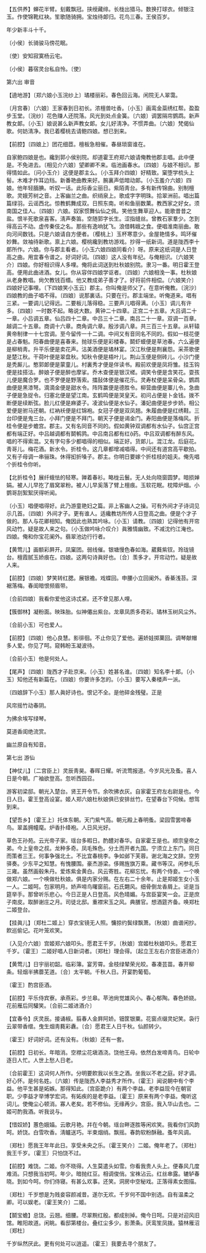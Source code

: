 <!-- { "loadSidebar": true } -->
【五供养】蝉花半臂。刬戴飘冠。挟绶藏绯。长栊出猎马。数换打球衣。倾银注玉。作使锦靴红袂。笙歌随骑拥。宝烛待郞归。花鸟三春。王侯百岁。

年少新丰斗十千。

〔小侯〕长骑骏马傍花眠。

〔使〕安知寂寞杨云宅。

〔小侯〕暮宿灵台私自怜。〔使〕 

第六出
审音

【遶地游】〔郑六娘小玉浣纱上〕璚楼丽彩。春色回云海。闲院无人翠霭。

〔月宫春〕〔六娘〕王家春到日初长。浓檀兽吐香。〔小玉〕画鸾金蘂绣红帮。盈盈步玉堂。〔浣纱〕花色赚人还院落。风光到处点金簧。〔六娘〕调罢隔帘鹦鹉。新声教女郞。〔小玉〕娘说甚么新声教女郞。女儿好淸净。不惯弄曲。〔六娘〕梵偈仙歌。何妨淸净。我已着樱桃去请鲍四娘。想已到来。 

【前腔】〔四娘上〕团花细茝。檀板急相催。春昼琐窗谁在。

自家鲍四娘是也。纔到郭小侯别院。却道霍王府郑六娘请俺教他郡主唱。此中便是。不免进去。〔相见介六娘〕望卿卿不来。临池画春水。〔四娘〕与娘不相识。那得情如此。〔问小玉介〕这便是郡主么。〔小玉拜介四娘〕好精致。窠堕学梳头上髻。木难才作耳边珰。新番艳曲教来好。腕裏声低暗动郞。〔小玉羞介六娘〕四娘。他年轻腼腆。听奴一话。此际香尘丽日。紫陌靑台。多有新传锦曲。别制檀歌。灵娥芳树之音。上客幽兰之曲。织绡泉上。歌成字字明珠。拾翠洲前。唱出篇篇绿羽。云谣西北。惊教鹤舞成双。日照东南。听和鱼丽数菓。教西家之好女。须南国之佳人。〔四娘〕六娘。奴家惯舞仙仙之佩。笑他生舞草迎人。能歌昔昔之盐。恨半死歌泉喜客。淸声奏笛。空随郭字长生。涩指缝丝。曾教石家羣少。怎到得高云不动。虚传秦伎之名。那些有逸响犹飞。浪借韩娥之食。便唱淮南丽曲。敢向河间数钱。只是六娘请自方便者。〔樱桃上〕玉杯寒意少。金屋艳情多。鸣环催妙舞。敛袖待新歌。禀上六娘。樱桃纔到教坊游戏。抄得一纸新词。道是陇西李十郞所作。六娘。你与郡主看者。〔小玉六娘四娘同看介〕呀。原来这纸词是人日登高之曲。用宜春令谱之。好词好词。〔四娘〕这人没有年纪。与俺相识。〔六娘笑介〕四娘。你好相识得人多哩。俺将此词送到杜秋娘别院。隶习一番。明日霍王登高。便用此曲进酒。女儿。你从容伴四娘学讴者。〔四娘〕六娘相浼一事。杜秋娘从老身教唱。尙欠教钱百缗。他又教成弟子善才了。好将前件相偿。〔六娘笑介〕四娘好记事哩。〔下四娘笑小玉云〕郡主。你叫俺是师父了。在意听俺教。〔浣沙〕四娘教的曲子唱不得。〔四娘〕说那裏话。只要在行。郡主端坐。听俺道来。唱有三紧。一要调儿记得远。二要板儿落得稳。三要声儿唱得满。〔小玉〕调儿有许多。〔四娘〕一时数不起。略说大数。黄钟二十四章。正宫二十五章。大吕调二十一章。小吕调五章。仙吕四十二章。中吕三十二章。南吕二十一章。双调一百章。越调二十五章。商调十六章。商角调六章。殷涉调八章。共三百三十五章。从轩辕黄帝制律一十七宫调。至今留传一十二调。中间又有音同名不同的。假如一枝花便是占春魁。阳春曲便是喜春来。抛球乐便是彩楼春。鬬虾蟆便是草池春。六么遍便是柳梢靑。升平乐便是卖花声。沽美酒便是璚林宴。汉江秋便是荆襄怨。采茶歌便是楚江秋。干荷叶便是翠盘秋。知秋令便是梧叶儿。荆山玉便是侧砖儿。小沙门便是秃厮儿。憨郭郞便是蒙童儿。村裏秀才便是伴读书。殿前欢便是凤将雏。挂玉钩便是挂搭沽。醉娘子便是醉也摩挲。乔木查便是银汉槎。调笑令便是含笑花。耍孩儿便是魔合罗。也不罗便是野落索。擂鼔体便是催花乐。灵寿杖便是呆骨朵。鹦鹉曲便是黑漆弩。滴滴金便是甜水令。阵阵赢便是德胜令。柳营曲便是寨儿令。急曲子便是急捉令。归塞北便是望江南。玄鹤鸣便是哭皇天。初问占便是卜金钱。拨不断便是续断弦。脸儿红便是麻婆子。凌波仙便是水仙子。潘妃曲便是步步娇。相公爱便是驸马还朝。红衲袄便是红锦袍。女冠子便是双凤翘。朱履曲便是红绣鞋。三台印便是鬼三台。小拜门便是不拜门。朝天子便是谒金门。寿阳曲便是落梅风。折桂令便是步蟾宫。郡主。又有名同音不同的。假如黄钟双调都有水仙子。仙宫正宫都有端正好。中吕越调都有鬬鹌鹑。中吕南吕都有红药。中吕双调都有醉东风。唱的不得索混。又有字句多少都唱得的相似。端正好。货郞儿。混江龙。后庭花。靑哥儿。梅花酒。新水令。折桂令。这几章都增减唱得。中间还有道宫高平歇拍。又有子母调一串骊珠。休得抝折嗓子。郡主。你明日要嫁个折桂枝的姐夫。俺先唱个折桂令你听。 

【北折桂令】展纤蛾怯的轻寒。亸着春衫。略栊云鬟。无人处向晓窗圆梦。暗损婵娟。被人儿早扢了眉窝翠粉。被人儿早奚落了臂上檀痕。玉软花眠。枕障炉烟。小鹦哥刮絮絮厌得听闻。

〔小玉〕唱便唱得好。此乃游童艳妇之篇。非上客幽人之操。可有外间才子诗词见示几首。〔四娘〕外间才子。更有谁人。适纔教坊所传人日登高之曲。便是个才子做的。那人与花卿相知。俺因此也熟其吟咏。〔小玉〕请教。〔四娘〕记得他有开帘风动竹。疑是故人来之句。〔小玉做吟咏介叹介〕眞雅情幽致。不减沈约江淹也。四娘。俺和你宝花阑外。翡翠池边行行者。 

【黄莺儿】画额彩屛开。凤窠团。弱线催。银塘慢色春如海。葳蕤紫钗。玲珑镜台。檀霞腻玉娇痕在。四娘。这两句诗眞好也。〔合〕羡多才。开帘动竹。疑是故人来。

【前腔】〔四娘〕梦笑转红腮。展银襜。戏蝶回。申腰小立回阑外。香綦浅苔。深裾落梅。春闺暗恨频眉带。

〔合前四娘〕我看你爱他这诗忒紧。还不曾见那人哩。 

【簇御林】凝粉面。映珠胎。似神僊出紫台。龙章凤质多奇彩。璚林玉树风尘外。

〔合前小玉〕可也爱人。 

【前腔】〔四娘〕他心良慧。影徘徊。不止你见了爱他。遍娇娃掷菓回。调琴献帽多人爱。你见了呵。窥韩盼玉凝波待。

〔合前小玉〕他是何处人。 

【尾声】〔四娘〕陇西才子赴京来。〔小玉〕姓甚名谁。〔四娘〕知名李十郞。〔小玉〕知他还有新篇在。〔四娘〕你要许多怎的。〔小玉〕要写入秦楼声一派。

〔四娘辞下小玉〕那人眞好诗也。恨记不全。是他碎金残璧。正是 

风帘摇竹动春阴。

为拂余埃写绿琴。

莫道香闺绝流赏。

幽兰原自有知音。 

第七出
游仙

【神仗儿】〔二宫臣上〕灵辰靑昊。春晖日耀。听流莺报道。今岁风光及蚤。喜人日是今朝。广袖欲登高。忽听西园召。

游客初梁邸。朝光入楚台。贤王开令节。余吹拂衣灰。自家霍王府左右尉是也。今日人日。霍王登高设宴。姬人郑六娘杜秋娘俱已安排丝竹。在望春台下伺候。想驾到来。 

【望吾乡】〔霍王上〕托体东朝。天门紫气高。朝元殿上春明蚤。梁园雪罢啼春鸟。翠盖拥幢麾。炉香扑绛袍。人日风光好。

草色王孙苑。云光帝子家。瑶台多暇日。酌醴对春华。自家霍王是也。顺宗皇帝之弟。今上皇帝之叔。龙种多奇。凤毛殊色。分土而开者九国。宁须立上东门。同日而策者三王。何事争强北土。不比宜春桃李。争如邺下芙蓉。谢北海之文辞。空劳驿奏。少东平之知慧。有愧腰围。豪杰游梁。侈赐旌旗万乘。藏书等汉。闲参礼乐三雍。虽然画毂朱丹。爱炼紫金黄白。风云寄胜。花柳忘忧。有两个侍妾。一个唤做郑六娘。一个唤做杜秋娘。俱是内家分赐。在左右二十余年。止是郑姬生女小玉一人。二姬呵。包家明月。娇声啼鸟曙窗前。石氏翾风。细骨倒龙香屑上。讵是当筵举手。那曾听乐悲心。今日正是人日登高。风色晴媚。与宫臣宴笑一会。正是庶子南皮。取醉谢庄之月。司徒北邸。重襟宋玉之风。典膳官。想酒筵齐备。唤郑杜二姬登台。 

【挂眞儿】〔郑杜二姬上〕穿衣宝镜无人照。慵掠约鬓绿飘萧。〔秋娘〕曲谱闲抄。飮巡偷记。花叶笼欢笑。

〔入见介六娘〕宫姬郑六娘叩头。愿君王千岁。〔秋娘〕宫姬杜秋娘叩头。愿君王千岁。〔霍王〕二姬好唱人日新词者。〔郑杜〕理会得。〔起立王左右介宫臣进酒介〕 

【黄莺儿】日宇丽初韶。临彩簿。宴芳霄。金枝绿辇荣光皎。春凑芸苗。春开柳条。轻烟半拂蘼芜道。〔合〕太平朝。千秋人日。开宴酌葡萄。

〔霍王〕酌宫臣酒。 

【前腔】平乐侍宾寮。承燕彩。步兰皋。苹池尙觉雄风小。春心郁陶。春色娇娆。花前雁后同驩笑。〔合前二姬进酒介〕 

【宜春令】庆灵辰。接诵椒。翦春人金屛阿娇。钿筐银粟。花窗点缀灵妃笑。袅行云翠带香缯。曳生烟靑蕤彩纛。〔合〕愿君王人日千秋。仙颜转少。

〔霍王〕好词好词。还有没有。〔秋娘〕还有一套。 

【前腔】日初长。年暗消。空襟尘花塡酒浇。饶他王母。依然白发啼靑鸟。日轮中逐日人忙。人世上愁人日老。

〔合前霍王〕这词何人所作。分明要飮我以长生之酒。坐我以不老之庭。好才调。好心怀。是何名姓。〔六娘〕传是陇西人李益秀才所作。〔霍王〕闻说朝中有个李益。他平生甚是妬嫉。那得知此。〔宫臣跪介〕有两个李益。老李益现今在朝官职。少李益才举博学宏词。有妬疾的是老李益。〔霍王〕原来有两个李益。俺听这词儿。使俺尘心顿消。寡人老矣。若不修仙。无缘再少。宫臣。我入华山去也。二姬可酌我酒。听我说与。 

【惜奴娇】蕙色娥媌。云歌月艳。幷在今朝。瑶台畔逐胜等闲欢笑。我看你们风韵呵。娇饶。白雪吹香。淸矑送巧。半束烟绡。飘摇。春韵软粉酥融。蚤年风调。

〔郑杜〕愿我王年年此日。享受未央之乐。〔霍王笑介〕二姬。俺年老了。〔郑杜〕我王千岁。〔霍王〕只怕饶不过。 

【前腔】难饶。二姬。你不晓得。人生莫遣头如雪。你看我贵人头上。便春风几度难消。只想我当初呵。年少。暗抛红豆。相调俊俏。宝袾沾云。红丝串露。辘轳春晓。到如今呵。你们侍寝。有甚么欢事。还笑。洞房中空秘戏。正落得素女图描。

〔郑杜〕千岁想是为贱妾容颜减昔。遂尔无欢。千岁何不国中别选。自有温柔之卿。可以娱老。〔霍王笑介〕二姬。 

【鬬宝蟾】总饶。云翘。细腰。尽翠黦红殷。都成别掉。俺今日呵。只是对迎风旧馆。睢阳故道。闲眺。看邸第楼台。叠红尘多少。影萧条。厌鸾笙凤拨。猿林雁沼〔郑杜〕 

千岁纵然厌此。更有何处可以逍遥。〔霍王〕我要去寻个朋友了。 

